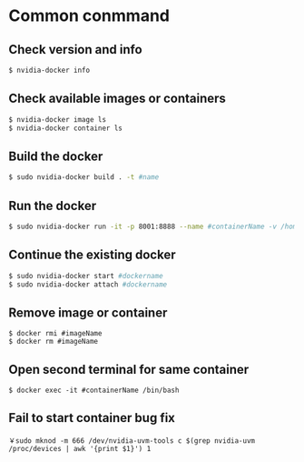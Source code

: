 # Common conmmand

## Check version and info
```sh
$ nvidia-docker info
```
## Check available images or containers
```sh
$ nvidia-docker image ls
$ nvidia-docker container ls
```

## Build the docker
```sh
$ sudo nvidia-docker build . -t #name
```

## Run the docker
```sh
$ sudo nvidia-docker run -it -p 8001:8888 --name #containerName -v /home/yy/Documents/Docker/docker_fold:/usr/app #imageName:#imageTag /bin/bash
```

## Continue the existing docker
```sh
$ sudo nvidia-docker start #dockername
$ sudo nvidia-docker attach #dockername 
```


## Remove image or container
```
$ docker rmi #imageName
$ docker rm #imageName
```

## Open second terminal for same container
```
$ docker exec -it #containerName /bin/bash
```

## Fail to start container bug fix
```
￥sudo mknod -m 666 /dev/nvidia-uvm-tools c $(grep nvidia-uvm /proc/devices | awk '{print $1}') 1
```
